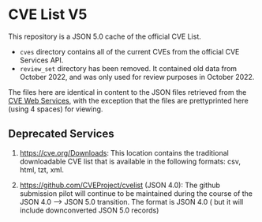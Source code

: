 # CVE List V5

This repository is a JSON 5.0 cache of the official CVE List.
- `cves` directory contains all of the current CVEs from the official CVE Services API.
- `review_set` directory has been removed.  It contained old data from October 2022, and was only used for review purposes in October 2022.

The files here are identical in content to the JSON files retrieved from the [CVE Web Services](https://www.cve.org), with the exception that the files are prettyprinted here (using 4 spaces) for viewing.

## Deprecated Services

1. https://cve.org/Downloads: This location contains the traditional downloadable CVE list that is available in the following formats: csv, html, tzt, xml.

2. https://github.com/CVEProject/cvelist (JSON 4.0): The github submission pilot will continue to be maintained during the course of the JSON 4.0 --> JSON 5.0 transition. The format is JSON 4.0 ( but it will include downconverted JSON 5.0 records)
